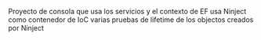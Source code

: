 ﻿Proyecto de consola que usa los servicios y el contexto de EF
usa Ninject como contenedor de IoC
varias pruebas de lifetime de los objectos creados por Ninject